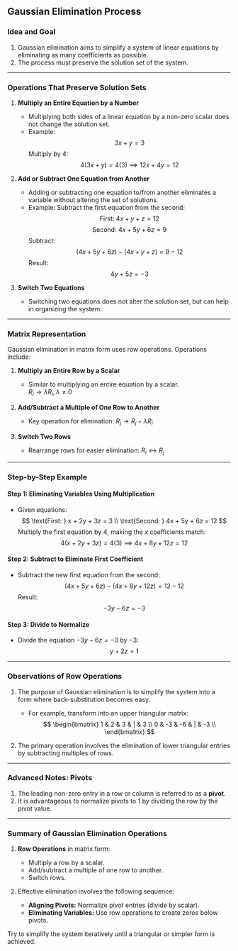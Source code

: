 ## Gaussian Elimination Process

### Idea and Goal
1. Gaussian elimination aims to simplify a system of linear equations by eliminating as many coefficients as possible.
2. The process must preserve the solution set of the system.

---

### Operations That Preserve Solution Sets
1. **Multiply an Entire Equation by a Number**  
   - Multiplying both sides of a linear equation by a non-zero scalar does not change the solution set.
   - Example:
     $$
     3x + y = 3
     $$
     Multiply by $4$:
     $$
     4(3x + y) = 4(3) \implies 12x + 4y = 12
     $$

2. **Add or Subtract One Equation from Another**  
   - Adding or subtracting one equation to/from another eliminates a variable without altering the set of solutions.  
   - Example: Subtract the first equation from the second:
     $$
     \text{First: } 4x + y + z = 12 
     $$
     $$
     \text{Second: } 4x + 5y + 6z = 9
     $$
     Subtract:
     $$
     (4x + 5y + 6z) - (4x + y + z) = 9 - 12
     $$
     Result:
     $$
     4y + 5z = -3
     $$

3. **Switch Two Equations**  
   - Switching two equations does not alter the solution set, but can help in organizing the system.

---

### Matrix Representation
Gaussian elimination in matrix form uses row operations. Operations include:
1. **Multiply an Entire Row by a Scalar**
   - Similar to multiplying an entire equation by a scalar.  
   $R_i \to \lambda R_i, \, \lambda \neq 0$
   
2. **Add/Subtract a Multiple of One Row to Another**
   - Key operation for elimination:
   $R_j \to R_j - \lambda R_i$

3. **Switch Two Rows**
   - Rearrange rows for easier elimination:
   $R_i \leftrightarrow R_j$

---

### Step-by-Step Example

#### Step 1: Eliminating Variables Using Multiplication
- Given equations:
  $$
  \text{First: } x + 2y + 3z = 3 \\
  \text{Second: } 4x + 5y + 6z = 12
  $$
  Multiply the first equation by $4$, making the $x$ coefficients match:
  $$
  4(x + 2y + 3z) = 4(3) \implies 4x + 8y + 12z = 12
  $$

#### Step 2: Subtract to Eliminate First Coefficient
- Subtract the new first equation from the second:
  $$
  (4x + 5y + 6z) - (4x + 8y + 12z) = 12 - 12
  $$
  Result:
  $$
  -3y - 6z = -3
  $$

#### Step 3: Divide to Normalize
- Divide the equation $-3y - 6z = -3$ by $-3$:
  $$
  y + 2z = 1
  $$

---

### Observations of Row Operations
1. The purpose of Gaussian elimination is to simplify the system into a form where back-substitution becomes easy.
   - For example, transform into an upper triangular matrix:
     $$
     \begin{bmatrix}
     1 & 2 & 3 & | & 3 \\
     0 & -3 & -6 & | & -3 \\
     \end{bmatrix}
     $$

2. The primary operation involves the elimination of lower triangular entries by subtracting multiples of rows.

---

### Advanced Notes: Pivots
1. The leading non-zero entry in a row or column is referred to as a **pivot**.
2. It is advantageous to normalize pivots to $1$ by dividing the row by the pivot value.

---

### Summary of Gaussian Elimination Operations

1. **Row Operations** in matrix form:
   - Multiply a row by a scalar.
   - Add/subtract a multiple of one row to another.
   - Switch rows.

2. Effective elimination involves the following sequence:
   - **Aligning Pivots:** Normalize pivot entries (divide by scalar).
   - **Eliminating Variables:** Use row operations to create zeros below pivots.

Try to simplify the system iteratively until a triangular or simpler form is achieved.